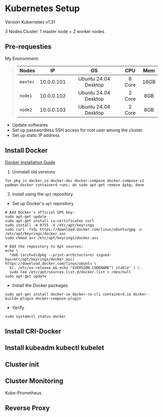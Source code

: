 # Kubernetes Setup
Version Kubernetes v1.31

3 Nodes Cluster: 1 master node + 2 worker nodes

## Pre-requesties
My Environment:
> | Nodes    | IP         | OS                   | CPU    | Mem  |
> | -------- |:----------:|:--------------------:|:------:|:----:|
> | `master` | 10.0.0.101 | Ubuntu 24.04 Desktop | 6 Core | 16GB |
> | `node1`  | 10.0.0.102 | Ubuntu 24.04 Desktop | 2 Core | 8GB  |
> | `node2`  | 10.0.0.103 | Ubuntu 24.04 Desktop | 2 Core | 8GB  |

* Update softwares
* Set up passwordless SSH access for root user among the cluster.
* Set up static IP address

## Install Docker
[Docker Installation Guide](https://docs.docker.com/engine/install/ubuntu/)
1. Uninstall old versions
```shell
for pkg in docker.io docker-doc docker-compose docker-compose-v2 podman-docker containerd runc; do sudo apt-get remove $pkg; done
```
2. Install using the `apt` repository
* Set up Docker's `apt` repository
```shell
# Add Docker's official GPG key:
sudo apt-get update
sudo apt-get install ca-certificates curl
sudo install -m 0755 -d /etc/apt/keyrings
sudo curl -fsSL https://download.docker.com/linux/ubuntu/gpg -o /etc/apt/keyrings/docker.asc
sudo chmod a+r /etc/apt/keyrings/docker.asc

# Add the repository to Apt sources:
echo \
  "deb [arch=$(dpkg --print-architecture) signed-by=/etc/apt/keyrings/docker.asc] https://download.docker.com/linux/ubuntu \
  $(. /etc/os-release && echo "$VERSION_CODENAME") stable" | \
  sudo tee /etc/apt/sources.list.d/docker.list > /dev/null
sudo apt-get update
```
* Install the Docker packages
```shell
sudo apt-get install docker-ce docker-ce-cli containerd.io docker-buildx-plugin docker-compose-plugin
```
* Verify
```shell
sudo systemctl status docker
```
## Install CRI-Docker

## Install kubeadm kubectl kubelet

## Cluster init

## Cluster Monitoring
Kube-Prometheus

## Reverse Proxy
